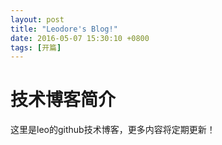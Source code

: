 ```yaml
---
layout: post
title: "Leodore's Blog!"
date: 2016-05-07 15:30:10 +0800
tags: [开篇]
---
```


# 技术博客简介
  这里是leo的github技术博客，更多内容将定期更新！

